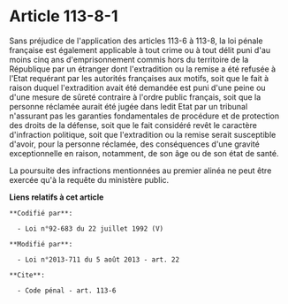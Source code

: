 # Article 113-8-1

Sans préjudice de l'application des articles 113-6 à 113-8, la loi pénale française est également applicable à tout crime ou
à tout délit puni d'au moins cinq ans d'emprisonnement commis hors du territoire de la République par un étranger dont
l'extradition ou la remise a été refusée à l'Etat requérant par les autorités françaises aux motifs, soit que le fait à
raison duquel l'extradition avait été demandée est puni d'une peine ou d'une mesure de sûreté contraire à l'ordre public
français, soit que la personne réclamée aurait été jugée dans ledit Etat par un tribunal n'assurant pas les garanties
fondamentales de procédure et de protection des droits de la défense, soit que le fait considéré revêt le caractère
d'infraction politique, soit que l'extradition ou la remise serait susceptible d'avoir, pour la personne réclamée, des
conséquences d'une gravité exceptionnelle en raison, notamment, de son âge ou de son état de santé. 

La poursuite des infractions mentionnées au premier alinéa ne peut être exercée qu'à la requête du ministère public.

**Liens relatifs à cet article**

	**Codifié par**:

	  - Loi n°92-683 du 22 juillet 1992 (V)

	**Modifié par**:

	  - Loi n°2013-711 du 5 août 2013 - art. 22

	**Cite**:

	  - Code pénal - art. 113-6

